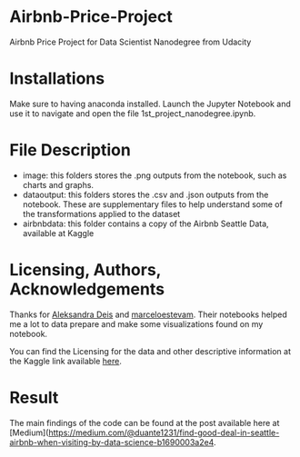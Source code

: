 # Airbnb-Price-Project
Airbnb Price Project for Data Scientist Nanodegree from Udacity

# Installations
Make sure to having anaconda installed. Launch the Jupyter Notebook and use it to navigate and open the file 1st_project_nanodegree.ipynb.

# File Description
- image: this folders stores the .png outputs from the notebook, such as charts and graphs.
- dataoutput: this folders stores the .csv and .json outputs from the notebook. These are supplementary files to help understand some of the transformations applied to the dataset
- airbnbdata: this folder contains a copy of the Airbnb Seattle Data, available at Kaggle

# Licensing, Authors, Acknowledgements
Thanks for [Aleksandra Deis](https://www.kaggle.com/aleksandradeis) and [marceloestevam](https://github.com/marceloestevam). Their notebooks helped me a lot to data prepare and make some visualizations found on my notebook.

You can find the Licensing for the data and other descriptive information at the Kaggle link available [here](https://www.kaggle.com/airbnb/seattle).

# Result
The main findings of the code can be found at the post available here at [Medium](https://medium.com/@duante1231/find-good-deal-in-seattle-airbnb-when-visiting-by-data-science-b1690003a2e4.
